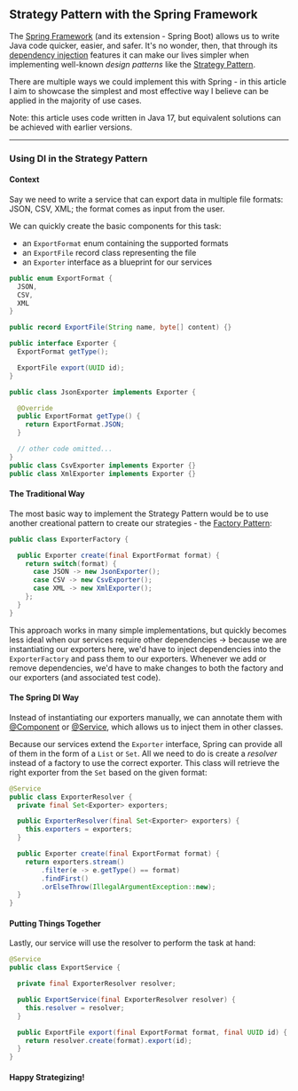 ## Strategy Pattern with the Spring Framework

The [Spring Framework](https://spring.io/) (and its extension - Spring Boot) allows us to write Java code quicker, easier, and safer. It's no wonder, then, that through its [dependency injection](https://en.wikipedia.org/wiki/Dependency_injection) features it can make our lives simpler when implementing well-known _design patterns_ like the [Strategy Pattern](https://refactoring.guru/design-patterns/strategy).

There are multiple ways we could implement this with Spring - in this article I aim to showcase the simplest and most effective way I believe can be applied in the majority of use cases.

Note: this article uses code written in Java 17, but equivalent solutions can be achieved with earlier versions.

---

### Using DI in the Strategy Pattern

#### Context

Say we need to write a service that can export data in multiple file formats: JSON, CSV, XML; the format comes as input from the user.

We can quickly create the basic components for this task:

- an `ExportFormat` enum containing the supported formats
- an `ExportFile` record class representing the file
- an `Exporter` interface as a blueprint for our services

```Java
public enum ExportFormat {
  JSON,
  CSV,
  XML
}

public record ExportFile(String name, byte[] content) {}

public interface Exporter {
  ExportFormat getType();

  ExportFile export(UUID id);
}

public class JsonExporter implements Exporter {

  @Override
  public ExportFormat getType() {
    return ExportFormat.JSON;
  }

  // other code omitted...
}
public class CsvExporter implements Exporter {}
public class XmlExporter implements Exporter {}
```

#### The Traditional Way

The most basic way to implement the Strategy Pattern would be to use another creational pattern to create our strategies - the [Factory Pattern](https://refactoring.guru/design-patterns/abstract-factory):

```Java
public class ExporterFactory {

  public Exporter create(final ExportFormat format) {
    return switch(format) {
      case JSON -> new JsonExporter();
      case CSV -> new CsvExporter();
      case XML -> new XmlExporter();
    };
  }
}
```

This approach works in many simple implementations, but quickly becomes less ideal when our services require other dependencies -> because we are instantiating our exporters here, we'd have to inject dependencies into the `ExporterFactory` and pass them to our exporters. Whenever we add or remove dependencies, we'd have to make changes to both the factory and our exporters (and associated test code).

#### The Spring DI Way

Instead of instantiating our exporters manually, we can annotate them with [@Component](https://docs.spring.io/spring-framework/docs/current/javadoc-api/org/springframework/stereotype/Component.html) or [@Service](https://docs.spring.io/spring-framework/docs/current/javadoc-api/org/springframework/stereotype/Service.html), which allows us to inject them in other classes.

Because our services extend the `Exporter` interface, Spring can provide all of them in the form of a `List` or `Set`. All we need to do is create a _resolver_ instead of a factory to use the correct exporter. This class will retrieve the right exporter from the `Set` based on the given format:

```Java
@Service
public class ExporterResolver {
  private final Set<Exporter> exporters;

  public ExporterResolver(final Set<Exporter> exporters) {
    this.exporters = exporters;
  }

  public Exporter create(final ExportFormat format) {
    return exporters.stream()
        .filter(e -> e.getType() == format)
        .findFirst()
        .orElseThrow(IllegalArgumentException::new);
  }
}
```

#### Putting Things Together

Lastly, our service will use the resolver to perform the task at hand:

```Java
@Service
public class ExportService {

  private final ExporterResolver resolver;

  public ExportService(final ExporterResolver resolver) {
    this.resolver = resolver;
  }

  public ExportFile export(final ExportFormat format, final UUID id) {
    return resolver.create(format).export(id);
  }
}
```

#### Happy Strategizing!

